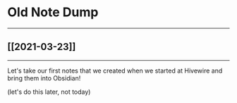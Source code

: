 # Old Note Dump

---

## [[2021-03-23]]

---

Let's take our first notes that we created when we started at Hivewire and bring them into Obsidian!

(let's do this later, not today)